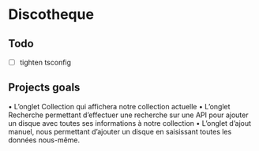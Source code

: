 # Discotheque

## Todo

- [ ] tighten tsconfig

## Projects goals

• L’onglet Collection qui affichera notre collection actuelle
• L’onglet Recherche permettant d’effectuer une recherche sur une API pour ajouter un disque avec toutes ses informations à notre collection
• L’onglet d’ajout manuel, nous permettant d’ajouter un disque en saisissant toutes les données nous-même.